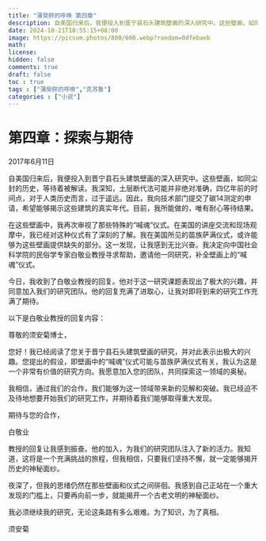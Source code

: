```yaml
---
title: "蒲癸胓的呼唤 第四章"
description: 自美国归来后，我便投入到晋宁县石头建筑壁画的深入研究中。这些壁画，如同尘封的历史，等待着被解读。我深知，土层断代法可能并非绝对准确，四亿年前的时间点，对于人类历史而言，过于遥远。因此，我向技术部门提交了碳14测定的申请，希望能够揭示这些建筑的真实年代。目前，我所能做的，唯有耐心等待结果。
date: 2024-10-21T18:55:15+08:00
image: https://picsum.photos/800/600.webp?random=0dfebaeb
math: 
license: 
hidden: false
comments: true
draft: false
toc : true
tags : ["蒲癸胓的呼唤","克苏鲁"]
categories : ["小说"]
---
```


# 第四章：探索与期待

2017年6月11日

自美国归来后，我便投入到晋宁县石头建筑壁画的深入研究中。这些壁画，如同尘封的历史，等待着被解读。我深知，土层断代法可能并非绝对准确，四亿年前的时间点，对于人类历史而言，过于遥远。因此，我向技术部门提交了碳14测定的申请，希望能够揭示这些建筑的真实年代。目前，我所能做的，唯有耐心等待结果。

在这些壁画中，我再次审视了那些特殊的“喊魂”仪式。在美国的讲座交流和现场观摩中，我已经对这种仪式有了深刻的了解。我在美国所见的苗族萨满仪式，或许能够为这些壁画提供缺失的部分。这一发现，让我感到无比兴奋。我决定向中国社会科学院的民俗学专家白敬业教授寻求帮助，邀请他一同研究，补全壁画上的“喊魂”仪式。

今日，我收到了白敬业教授的回复。他对于这一研究课题表现出了极大的兴趣，并同意加入我们的研究团队。他的回复充满了进取心，让我对即将到来的研究工作充满了期待。

以下是白敬业教授的回复内容：

尊敬的须安菊博士，

您好！我已经阅读了您关于晋宁县石头建筑壁画的研究，并对此表示出极大的兴趣。您提出的假设，即壁画中的“喊魂”仪式可能与苗族萨满仪式有关，我认为这是一个非常有价值的研究方向。我愿意加入您的团队，共同探索这一领域的奥秘。

我相信，通过我们的合作，我们能够为这一领域带来新的见解和突破。我已经迫不及待地想要开始我们的研究工作，并期待着我们能够取得重大发现。

期待与您的合作，

白敬业

教授的回复让我感到振奋。他的加入，为我们的研究团队注入了新的活力。我知道，这将是一个充满挑战的旅程，但我相信，只要我们坚持不懈，就一定能够揭开历史的神秘面纱。

夜深了，但我的思绪仍然在那些壁画和仪式之间徘徊。我感到自己正站在一个重大发现的门槛上，只要再向前一步，就能揭开一个古老文明的神秘面纱。

我必须继续我的研究，无论这条路有多么艰难。为了知识，为了真相。

须安菊
 
